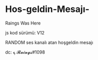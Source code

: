 # Hos-geldin-Mesajı-
Raings Was Here

js kod sürümü: V12


RANDOM ses kanalı atan hoşgeldin mesajı

dc: ܟ  𝓡𝓪𝓲𝓷𝓰𝓼#1098




